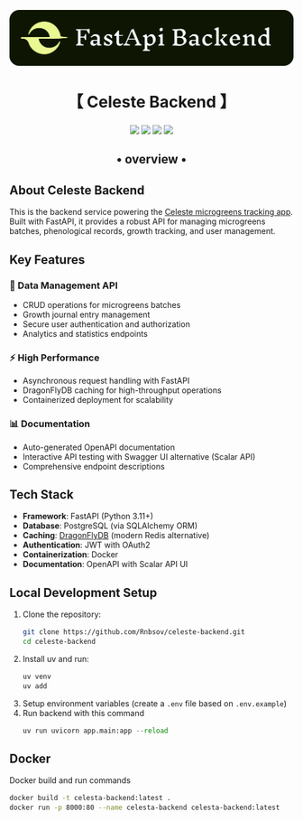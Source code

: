 <p align="center">
  <img src="./assets/Logo_Dark.svg" he alt="Celeste Logo" />
</p>

<div align="center">
    <h1>【 Celeste Backend 】</h1>
    <h3></h3>
</div>

<div align="center">

![](https://img.shields.io/github/last-commit/Rnbsov/celeste-backend?&style=for-the-badge&color=FFB1C8&logoColor=D9E0EE&labelColor=292324)
![](https://img.shields.io/github/stars/Rnbsov/celeste?style=for-the-badge&logo=andela&color=FFB686&logoColor=D9E0EE&labelColor=292324)
[![](https://img.shields.io/github/repo-size/Rnbsov/celeste-backend?color=CAC992&label=SIZE&logo=googledrive&style=for-the-badge&logoColor=D9E0EE&labelColor=292324)](https://github.com/Rnbsov/hyprland)
![](https://img.shields.io/badge/issues-skill-green?style=for-the-badge&color=CCE8E9&logoColor=D9E0EE&labelColor=292324)

</div>

<div align="center">
    <h2>• overview •</h2>
    <h3></h3>
</div>

## About Celeste Backend

This is the backend service powering the [Celeste microgreens tracking app](https://github.com/Rnbsov/celeste). Built with FastAPI, it provides a robust API for managing microgreens batches, phenological records, growth tracking, and user management.

## Key Features

### 🌱 Data Management API
- CRUD operations for microgreens batches
- Growth journal entry management
- Secure user authentication and authorization
- Analytics and statistics endpoints

### ⚡ High Performance
- Asynchronous request handling with FastAPI
- DragonFlyDB caching for high-throughput operations
- Containerized deployment for scalability

### 📊 Documentation
- Auto-generated OpenAPI documentation
- Interactive API testing with Swagger UI alternative (Scalar API)
- Comprehensive endpoint descriptions

## Tech Stack

- **Framework**: FastAPI (Python 3.11+)
- **Database**: PostgreSQL (via SQLAlchemy ORM)
- **Caching**: [DragonFlyDB](https://www.dragonflydb.io/) (modern Redis alternative)
- **Authentication**: JWT with OAuth2
- **Containerization**: Docker
- **Documentation**: OpenAPI with Scalar API UI

## Local Development Setup

1. Clone the repository:
   ```bash
   git clone https://github.com/Rnbsov/celeste-backend.git
   cd celeste-backend
   ```
2. Install uv and run:
    ```bash
    uv venv
    uv add
    ```
3. Setup environment variables (create a `.env` file based on `.env.example`)
4. Run backend with this command
    ```py
    uv run uvicorn app.main:app --reload
    ```

## Docker

Docker build and run commands

```bash
docker build -t celesta-backend:latest .
docker run -p 8000:80 --name celesta-backend celesta-backend:latest
```
